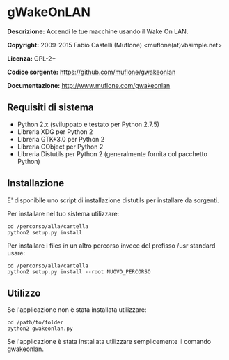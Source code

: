 gWakeOnLAN
==========
**Descrizione:** Accendi le tue macchine usando il Wake On LAN.

**Copyright:** 2009-2015 Fabio Castelli (Muflone) <muflone(at)vbsimple.net>

**Licenza:** GPL-2+

**Codice sorgente:** https://github.com/muflone/gwakeonlan

**Documentazione:** http://www.muflone.com/gwakeonlan

Requisiti di sistema
--------------------

* Python 2.x (sviluppato e testato per Python 2.7.5)
* Libreria XDG per Python 2
* Libreria GTK+3.0 per Python 2
* Libreria GObject per Python 2
* Libreria Distutils per Python 2 (generalmente fornita col pacchetto Python)

Installazione
-------------

E' disponibile uno script di installazione distutils per installare da sorgenti.

Per installare nel tuo sistema utilizzare:

    cd /percorso/alla/cartella
    python2 setup.py install

Per installare i files in un altro percorso invece del prefisso /usr standard
usare:

    cd /percorso/alla/cartella
    python2 setup.py install --root NUOVO_PERCORSO

Utilizzo
--------

Se l'applicazione non è stata installata utilizzare:

    cd /path/to/folder
    python2 gwakeonlan.py

Se l'applicazione è stata installata utilizzare semplicemente il comando
gwakeonlan.

